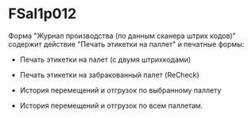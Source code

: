 # FSal1p012

Форма "Журнал производства \(по данным сканера штрих кодов\)" содержит действие "Печать этикетки на паллет" и печатные формы:

- Печать этикетки на палет \(с двумя штрихкодами\)

- Печать этикетки на забракованный палет \(ReCheck\)

- История перемещений и отгрузок по выбранному паллету

- История перемещений и отгрузок по всем паллетам.

